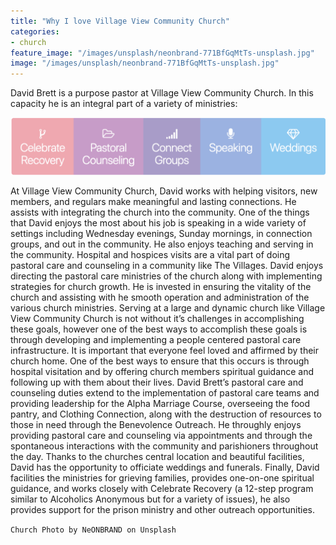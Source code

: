 ```yaml
---
title: "Why I love Village View Community Church"
categories:
- church
feature_image: "/images/unsplash/neonbrand-771BfGqMtTs-unsplash.jpg"
image: "/images/unsplash/neonbrand-771BfGqMtTs-unsplash.jpg"
---
```

David Brett is a purpose pastor at Village View Community Church. In this capacity he is an integral part of a variety of ministries:
<!-- more --> 
![ministry icons](/images/icons.png "a group of icons representing ministry areas in iconographic form")  

At Village View Community Church, David works with helping visitors, new members, and regulars make meaningful and lasting connections. He assists with integrating the church into the community. One of the things that David enjoys the most about his job is speaking in a wide variety of settings including Wednesday evenings, Sunday mornings, in connection groups, and out in the community. He also enjoys teaching and serving in the community. Hospital and hospices visits are a vital part of doing pastoral care and counseling in a community like The Villages. David enjoys directing the pastoral care ministries of the church along with implementing strategies for church growth. He is invested in ensuring the vitality of the church and assisting with he smooth operation and administration of the various church ministries. Serving at a large and dynamic church like Village View Community Church is not without it’s challenges in accomplishing these goals, however one of the best ways to accomplish these goals is through developing and implementing a people centered pastoral care infrastructure. It is important that everyone feel loved and affirmed by their church home. One of the best ways to ensure that this occurs is through hospital visitation and by offering church members spiritual guidance and following up with them about their lives. David Brett’s pastoral care and counseling duties extend to the implementation of pastoral care teams and providing leadership for the Alpha Marriage Course, overseeing the food pantry, and Clothing Connection, along with the destruction of resources to those in need through the Benevolence Outreach. He throughly enjoys providing pastoral care and counseling via appointments and through the spontaneous interactions with the community and parishioners throughout the day. Thanks to the churches central location and beautiful facilities, David has the opportunity to officiate weddings and funerals. Finally, David facilities the ministries for grieving families, provides one-on-one spiritual guidance, and works closely with Celebrate Recovery (a 12-step program similar to Alcoholics Anonymous but for a variety of issues), he also provides support for the prison ministry and other outreach opportunities.

<!-- more -->
`Church Photo by NeONBRAND on Unsplash`
